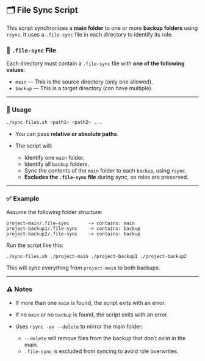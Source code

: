 ## 🗂️ File Sync Script

This script synchronizes a **main folder** to one or more **backup folders** using `rsync`. It uses a `.file-sync` file in each directory to identify its role.

### 📄 `.file-sync` File

Each directory must contain a `.file-sync` file with **one of the following values**:

* `main` — This is the source directory (only one allowed).
* `backup` — This is a target directory (can have multiple).

---

### 🔧 Usage

```bash
./sync-files.sh <path1> <path2> ...
```

* You can pass **relative or absolute paths**.
* The script will:

  * Identify one `main` folder.
  * Identify all `backup` folders.
  * Sync the contents of the `main` folder to each `backup`, using `rsync`.
  * **Excludes the `.file-sync` file** during sync, so roles are preserved.

---

### ✅ Example

Assume the following folder structure:

```
project-main/.file-sync       -> contains: main
project-backup1/.file-sync    -> contains: backup
project-backup2/.file-sync    -> contains: backup
```

Run the script like this:

```bash
./sync-files.sh ./project-main ./project-backup1 ./project-backup2
```

This will sync everything from `project-main` to both backups.

---

### ⚠️ Notes

* If more than one `main` is found, the script exits with an error.
* If no `main` or no `backup` is found, the script exits with an error.
* Uses `rsync -av --delete` to mirror the main folder:

  * `--delete` will remove files from the backup that don’t exist in the main.
  * `.file-sync` is excluded from syncing to avoid role overwrites.
